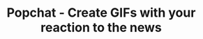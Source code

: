 ---
description: 将新闻或电影做成卡片式，便于提升逼格。注意，是在此 app 支持的 app 中，点击分享 -〉分享到 popchat -〉等待卡片制作完成后再分享出去。
layout: post
results:
- artistId: 1089340529
  version: '1.0.3'
  primaryGenreName: Social Networking
  formattedPrice: 免费
  artworkUrl60: http://is1.mzstatic.com/image/thumb/Purple30/v4/1d/6a/e0/1d6ae0c7-3dea-ef30-3e29-9313d6b500b0/source/60x60bb.jpg
  minimumOsVersion: '9.2'
  appletvScreenshotUrls: &a []
  sellerName: Popchat, Inc.
  supportedDevices:
  - iPad2Wifi
  - iPad23G
  - iPhone4S
  - iPadThirdGen
  - iPadThirdGen4G
  - iPhone5
  - iPodTouchFifthGen
  - iPadFourthGen
  - iPadFourthGen4G
  - iPadMini
  - iPadMini4G
  - iPhone5c
  - iPhone5s
  - iPhone6
  - iPhone6Plus
  - iPodTouchSixthGen
  genres:
  - 社交
  currentVersionReleaseDate: '2016-05-17T18:59:06Z'
  trackName: Popchat - Create GIFs with your reaction to the news
  isVppDeviceBasedLicensingEnabled: true
  description: 'Everyday the Internet Gods feed us an overflowing supply of
    news.


    We react with everything from "meh" and "wtf" to "haha" and "fail".


    Now Popchat makes it easy to create an animated GIF combining the news
    with your reaction.'
  price: 0
  trackId: 1089340530
  releaseDate: '2016-05-05T23:47:14Z'
  advisories: *a
  screenshotUrls:
  - http://a2.mzstatic.com/us/r30/Purple30/v4/30/d4/91/30d49175-f590-da9a-3d77-04cbf2c80f4d/screen1136x1136.jpeg
  - http://a5.mzstatic.com/us/r30/Purple30/v4/86/62/5f/86625f10-d93b-9120-1add-2031693d9302/screen1136x1136.jpeg
  - http://a5.mzstatic.com/us/r30/Purple18/v4/27/fb/8f/27fb8f7a-2352-0a13-30b0-ce0f3a523d2b/screen1136x1136.jpeg
  - http://a3.mzstatic.com/us/r30/Purple60/v4/f9/71/0a/f9710a7f-b3e5-eb38-c730-f34c94e51ec4/screen1136x1136.jpeg
  - http://a5.mzstatic.com/us/r30/Purple60/v4/70/44/22/704422bc-8ed3-a7a4-11fc-243cbadd1a1c/screen1136x1136.jpeg
  artistViewUrl: https://itunes.apple.com/cn/developer/popchat-inc./id1089340529?uo=4
  primaryGenreId: 6005
  kind: software
  fileSizeBytes: '20584039'
  releaseNotes: Bug fixes
  trackContentRating: 4+
  bundleId: com.popchat.ios
  trackCensoredName: Popchat - Create GIFs with your reaction to the news
  contentAdvisoryRating: 4+
  isGameCenterEnabled: false
  artistName: Popchat, Inc.
  languageCodesISO2A:
  - EN
  features: *a
  wrapperType: software
  artworkUrl512: http://is1.mzstatic.com/image/thumb/Purple30/v4/1d/6a/e0/1d6ae0c7-3dea-ef30-3e29-9313d6b500b0/source/512x512bb.jpg
  artworkUrl100: http://is1.mzstatic.com/image/thumb/Purple30/v4/1d/6a/e0/1d6ae0c7-3dea-ef30-3e29-9313d6b500b0/source/100x100bb.jpg
  trackViewUrl: https://geo.itunes.apple.com/cn/app/popchat-create-gifs-your-reaction/id1089340530?mt=8&uo=4
  genreIds:
  - '6005'
  currency: CNY
  ipadScreenshotUrls: *a
category: 社交
tags: tag1
resultCount: 1
title: Popchat - Create GIFs with your reaction to the news

---